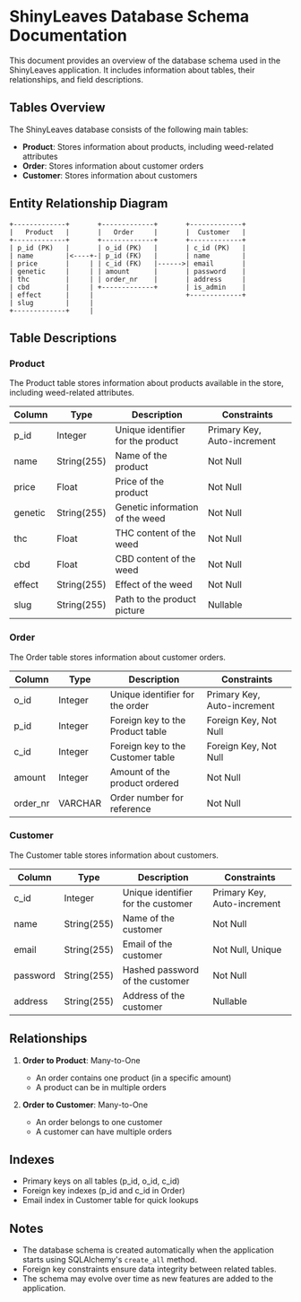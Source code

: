 # ShinyLeaves Database Schema Documentation

This document provides an overview of the database schema used in the ShinyLeaves application. It includes information about tables, their relationships, and field descriptions.

## Tables Overview

The ShinyLeaves database consists of the following main tables:

- **Product**: Stores information about products, including weed-related attributes
- **Order**: Stores information about customer orders
- **Customer**: Stores information about customers

## Entity Relationship Diagram

```
+-------------+       +-------------+       +-------------+
|   Product   |       |   Order     |       |  Customer   |
+-------------+       +-------------+       +-------------+
| p_id (PK)   |       | o_id (PK)   |       | c_id (PK)   |
| name        |<----+-| p_id (FK)   |       | name        |
| price       |     | | c_id (FK)   |------>| email       |
| genetic     |     | | amount      |       | password    |
| thc         |     | | order_nr    |       | address     |
| cbd         |     | +-------------+       | is_admin    |
| effect      |     |                       +-------------+
| slug        |     |
+-------------+     |
```

## Table Descriptions

### Product

The Product table stores information about products available in the store, including weed-related attributes.

| Column | Type | Description | Constraints |
|--------|------|-------------|------------|
| p_id | Integer | Unique identifier for the product | Primary Key, Auto-increment |
| name | String(255) | Name of the product | Not Null |
| price | Float | Price of the product | Not Null |
| genetic | String(255) | Genetic information of the weed | Not Null |
| thc | Float | THC content of the weed | Not Null |
| cbd | Float | CBD content of the weed | Not Null |
| effect | String(255) | Effect of the weed | Not Null |
| slug | String(255) | Path to the product picture | Nullable |

### Order

The Order table stores information about customer orders.

| Column | Type | Description | Constraints |
|--------|------|-------------|------------|
| o_id | Integer | Unique identifier for the order | Primary Key, Auto-increment |
| p_id | Integer | Foreign key to the Product table | Foreign Key, Not Null |
| c_id | Integer | Foreign key to the Customer table | Foreign Key, Not Null |
| amount | Integer | Amount of the product ordered | Not Null |
| order_nr | VARCHAR | Order number for reference | Not Null |

### Customer

The Customer table stores information about customers.

| Column | Type | Description | Constraints |
|--------|------|-------------|------------|
| c_id | Integer | Unique identifier for the customer | Primary Key, Auto-increment |
| name | String(255) | Name of the customer | Not Null |
| email | String(255) | Email of the customer | Not Null, Unique |
| password | String(255) | Hashed password of the customer | Not Null |
| address | String(255) | Address of the customer | Nullable |

## Relationships

1. **Order to Product**: Many-to-One
   - An order contains one product (in a specific amount)
   - A product can be in multiple orders

2. **Order to Customer**: Many-to-One
   - An order belongs to one customer
   - A customer can have multiple orders

## Indexes

- Primary keys on all tables (p_id, o_id, c_id)
- Foreign key indexes (p_id and c_id in Order)
- Email index in Customer table for quick lookups

## Notes

- The database schema is created automatically when the application starts using SQLAlchemy's `create_all` method.
- Foreign key constraints ensure data integrity between related tables.
- The schema may evolve over time as new features are added to the application.
